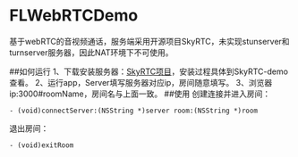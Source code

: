 # FLWebRTCDemo
基于webRTC的音视频通话，服务端采用开源项目SkyRTC，未实现stunserver和turnserver服务器，因此NAT环境下不可使用。

##如何运行
1、下载安装服务器：[SkyRTC项目](https://github.com/LingyuCoder/SkyRTC)，安装过程具体到SkyRTC-demo查看。
2、运行app，Server填写服务器对应ip，房间随意填写。
3、浏览器ip:3000#roomName，房间名与上面一致。
##使用
创建连接并进入房间：
````objc
- (void)connectServer:(NSString *)server room:(NSString *)room
````
退出房间：
````objc
- (void)exitRoom
````
